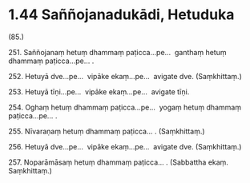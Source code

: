 

# 1.44 Saññojanadukādi, Hetuduka



(85.)

251\. Saññojanaṃ hetuṃ dhammaṃ paṭicca…pe…  ganthaṃ hetuṃ dhammaṃ paṭicca…pe… .

252\. Hetuyā dve…pe…  vipāke ekaṃ…pe…  avigate dve. (Saṃkhittaṃ.)

253\. Hetuyā tīṇi…pe…  vipāke ekaṃ…pe…  avigate tīṇi.

254\. Oghaṃ hetuṃ dhammaṃ paṭicca…pe…  yogaṃ hetuṃ dhammaṃ paṭicca…pe… .

255\. Nīvaraṇaṃ hetuṃ dhammaṃ paṭicca… . (Saṃkhittaṃ.)

256\. Hetuyā dve…pe…  vipāke ekaṃ…pe…  avigate dve. (Saṃkhittaṃ.)

257\. Noparāmāsaṃ hetuṃ dhammaṃ paṭicca… . (Sabbattha ekaṃ. Saṃkhittaṃ.)



